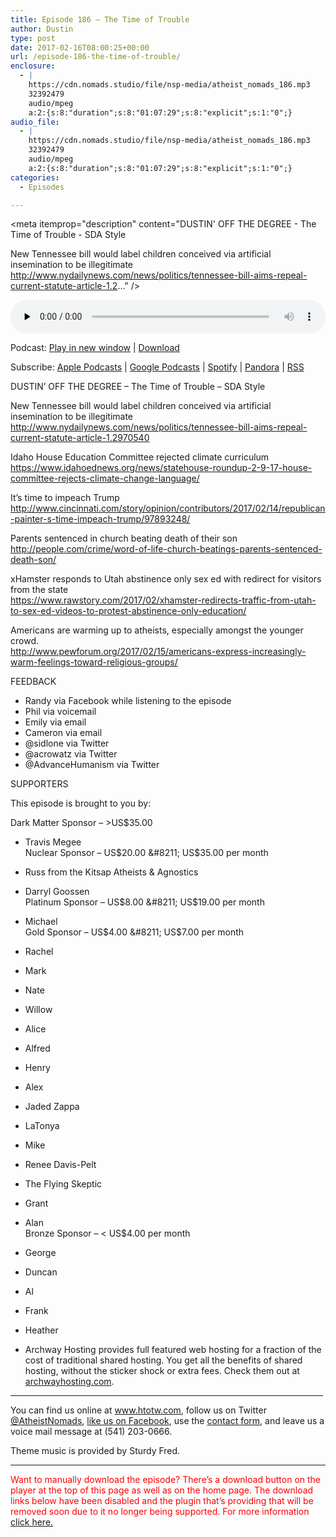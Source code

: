 ```yaml
---
title: ﻿Episode 186 – The Time of Trouble
author: Dustin
type: post
date: 2017-02-16T08:00:25+00:00
url: /﻿episode-186-the-time-of-trouble/
enclosure:
  - |
    https://cdn.nomads.studio/file/nsp-media/atheist_nomads_186.mp3
    32392479
    audio/mpeg
    a:2:{s:8:"duration";s:8:"01:07:29";s:8:"explicit";s:1:"0";}
audio_file:
  - |
    https://cdn.nomads.studio/file/nsp-media/atheist_nomads_186.mp3
    32392479
    audio/mpeg
    a:2:{s:8:"duration";s:8:"01:07:29";s:8:"explicit";s:1:"0";}
categories:
  - Episodes

---
```

<div itemscope itemtype="http://schema.org/AudioObject">
  <meta itemprop="name" content="﻿Episode 186 &#8211; The Time of Trouble" />
  
  <meta itemprop="uploadDate" content="2017-02-16T01:00:25-07:00" />
  
  <meta itemprop="encodingFormat" content="audio/mpeg" />
  
  <meta itemprop="duration" content="PT1H07M29S" />
  
  <meta itemprop="description" content="DUSTIN' OFF THE DEGREE - The Time of Trouble - SDA Style

New Tennessee bill would label children conceived via artificial insemination to be illegitimate
http://www.nydailynews.com/news/politics/tennessee-bill-aims-repeal-current-statute-article-1.2..." />
  
  <meta itemprop="contentUrl" content="https://dts.podtrac.com/redirect.mp3/cdn.nomads.studio/file/nsp-media/atheist_nomads_186.mp3" />
  
  <meta itemprop="contentSize" content="30.9" />
  </p> 
  
  <div class="powerpress_player" id="powerpress_player_8448">
    <audio class="wp-audio-shortcode" id="audio-1459-192" preload="none" style="width: 100%;" controls="controls"><source type="audio/mpeg" src="https://dts.podtrac.com/redirect.mp3/cdn.nomads.studio/file/nsp-media/atheist_nomads_186.mp3?_=192" /><a href="https://dts.podtrac.com/redirect.mp3/cdn.nomads.studio/file/nsp-media/atheist_nomads_186.mp3">https://dts.podtrac.com/redirect.mp3/cdn.nomads.studio/file/nsp-media/atheist_nomads_186.mp3</a></audio>
  </div>
</div>

<p class="powerpress_links powerpress_links_mp3">
  Podcast: <a href="https://dts.podtrac.com/redirect.mp3/cdn.nomads.studio/file/nsp-media/atheist_nomads_186.mp3" class="powerpress_link_pinw" target="_blank" title="Play in new window" onclick="return powerpress_pinw('https://htotw.com/?powerpress_pinw=1459-podcast');" rel="nofollow">Play in new window</a> | <a href="https://dts.podtrac.com/redirect.mp3/cdn.nomads.studio/file/nsp-media/atheist_nomads_186.mp3" class="powerpress_link_d" title="Download" rel="nofollow" download="atheist_nomads_186.mp3">Download</a>
</p>

<p class="powerpress_links powerpress_subscribe_links">
  Subscribe: <a href="https://podcasts.apple.com/us/podcast/humanists-take-on-the-world/id530050098?mt=2&ls=1" class="powerpress_link_subscribe powerpress_link_subscribe_itunes" target="_blank" title="Subscribe on Apple Podcasts" rel="nofollow">Apple Podcasts</a> | <a href="https://www.google.com/podcasts?feed=aHR0cDovL2F0aGVpc3Rub21hZHMubGlic3luLmNvbS9yc3M%3D" class="powerpress_link_subscribe powerpress_link_subscribe_googleplay" target="_blank" title="Subscribe on Google Podcasts" rel="nofollow">Google Podcasts</a> | <a href="https://open.spotify.com/show/3LzK2xZGike6Tc1GEMtMbr?si=LieN9SNuTpq96smuaUsH8A" class="powerpress_link_subscribe powerpress_link_subscribe_spotify" target="_blank" title="Subscribe on Spotify" rel="nofollow">Spotify</a> | <a href="https://www.pandora.com/podcast/atheist-nomads/PC:10122?corr=62071012&part=ug" class="powerpress_link_subscribe powerpress_link_subscribe_pandora" target="_blank" title="Subscribe on Pandora" rel="nofollow">Pandora</a> | <a href="https://htotw.com/feed/podcast/" class="powerpress_link_subscribe powerpress_link_subscribe_rss" target="_blank" title="Subscribe via RSS" rel="nofollow">RSS</a>
</p>

DUSTIN&#8217; OFF THE DEGREE &#8211; The Time of Trouble &#8211; SDA Style

New Tennessee bill would label children conceived via artificial insemination to be illegitimate  
<a href="http://www.nydailynews.com/news/politics/tennessee-bill-aims-repeal-current-statute-article-1.2970540" target="_blank" rel="noopener">http://www.nydailynews.com/news/politics/tennessee-bill-aims-repeal-current-statute-article-1.2970540</a>

Idaho House Education Committee rejected climate curriculum  
<a href="https://www.idahoednews.org/news/statehouse-roundup-2-9-17-house-committee-rejects-climate-change-language/" target="_blank" rel="noopener">https://www.idahoednews.org/news/statehouse-roundup-2-9-17-house-committee-rejects-climate-change-language/</a>

It&#8217;s time to impeach Trump  
<a href="http://www.cincinnati.com/story/opinion/contributors/2017/02/14/republican-painter-s-time-impeach-trump/97893248/" target="_blank" rel="noopener">http://www.cincinnati.com/story/opinion/contributors/2017/02/14/republican-painter-s-time-impeach-trump/97893248/</a>

Parents sentenced in church beating death of their son  
<a href="http://people.com/crime/word-of-life-church-beatings-parents-sentenced-death-son/" target="_blank" rel="noopener">http://people.com/crime/word-of-life-church-beatings-parents-sentenced-death-son/</a>

xHamster responds to Utah abstinence only sex ed with redirect for visitors from the state  
<a href="https://www.rawstory.com/2017/02/xhamster-redirects-traffic-from-utah-to-sex-ed-videos-to-protest-abstinence-only-education/" target="_blank" rel="noopener">https://www.rawstory.com/2017/02/xhamster-redirects-traffic-from-utah-to-sex-ed-videos-to-protest-abstinence-only-education/</a>

Americans are warming up to atheists, especially amongst the younger crowd.  
<a href="http://www.pewforum.org/2017/02/15/americans-express-increasingly-warm-feelings-toward-religious-groups/" target="_blank" rel="noopener">http://www.pewforum.org/2017/02/15/americans-express-increasingly-warm-feelings-toward-religious-groups/</a>

FEEDBACK

* Randy via Facebook while listening to the episode  
* Phil via voicemail  
* Emily via email  
* Cameron via email  
* @sidlone via Twitter  
* @acrowatz via Twitter  
* @AdvanceHumanism via Twitter

SUPPORTERS

This episode is brought to you by:

Dark Matter Sponsor &#8211; >US$35.00  
* Travis Megee  
Nuclear Sponsor &#8211; US$20.00 &#8211; US$35.00 per month  
* Russ from the Kitsap Atheists & Agnostics  
* Darryl Goossen  
Platinum Sponsor &#8211; US$8.00 &#8211; US$19.00 per month  
* Michael  
Gold Sponsor &#8211; US$4.00 &#8211; US$7.00 per month  
* Rachel  
* Mark  
* Nate  
* Willow  
* Alice  
* Alfred  
* Henry  
* Alex  
* Jaded Zappa  
* LaTonya  
* Mike  
* Renee Davis-Pelt  
* The Flying Skeptic  
* Grant  
* Alan  
Bronze Sponsor &#8211; < US$4.00 per month  
* George  
* Duncan  
* Al  
* Frank  
* Heather

* Archway Hosting provides full featured web hosting for a fraction of the cost of traditional shared hosting. You get all the benefits of shared hosting, without the sticker shock or extra fees. Check them out at <a href="http://archwayhosting.com/" target="_blank" rel="noopener">archwayhosting.com</a>.

<hr width="500" />

You can find us online at <a href="https://www.htotw.com/" target="_blank" rel="noopener">www.htotw.com</a>, follow us on Twitter <a href="https://htotw.com/twitter" target="_blank" rel="noopener">@AtheistNomads</a>, <a href="https://htotw.com/facebook" target="_blank" rel="noopener">like us on Facebook</a>, use the [contact form](https://htotw.com/contact), and leave us a voice mail message at (541) 203-0666.

Theme music is provided by Sturdy Fred.

* * *

<span style="color: #ff0000;">Want to manually download the episode? There&#8217;s a download button on the player at the top of this page as well as on the home page. The download links below have been disabled and the plugin that&#8217;s providing that will be removed soon due to it no longer being supported. For more information <a href="https://www.htotw.com/2017/old-feeds/">click here.</a></span>